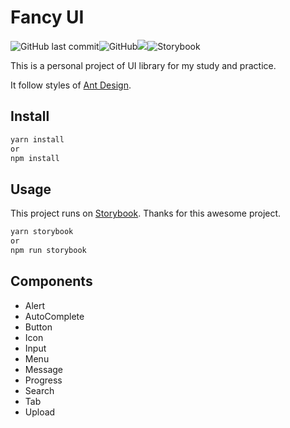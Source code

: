 # Fancy UI

![GitHub last commit](https://img.shields.io/github/last-commit/cbian03/fancyUI)![GitHub](https://img.shields.io/github/license/cbian03/fancyUI)![](https://img.shields.io/badge/TypeScript-blue)![Storybook](https://cdn.jsdelivr.net/gh/storybookjs/brand@master/badge/badge-storybook.svg)

This is a personal project of UI library for my study and practice.

It follow styles of [Ant Design](https://github.com/ant-design/ant-design). 

## Install

```bash
yarn install
or
npm install
```



## Usage

This project runs on [Storybook](https://github.com/storybookjs/storybook). Thanks for this awesome project.

```bash
yarn storybook
or
npm run storybook
```



## Components

* Alert
* AutoComplete
* Button
* Icon
* Input
* Menu
* Message
* Progress
* Search
* Tab
* Upload